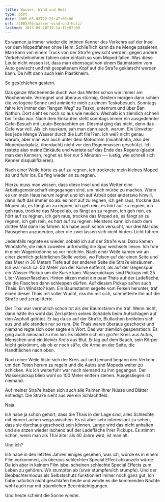 ```yaml
---
title: Wasser, Wind und Holz
type: post
date: 2005-05-08T22:29:47+00:00
url: /2005/05/wasser-wind-und-holz/
lastmod: 2023-09-10T19:14:12+07:00
---
```

Es warnen ja immer wieder die intimen Kenner des Verkehrs auf der Insel vor dem Mopedfahren ohne Helm. Schlie?lich kann da ne Menge passieren. Man kann von einem Truck von der Stra?e gewischt werden, gegen andere Verkehrsteilnehmer fahren oder einfach so vom Moped fallen. Was diese Leute nicht wissen ist, dass man ebensogut von einem Baumstamm vom Auto gewischt und mit gespaltenem Kopf auf die Stra?e geklatscht werden kann. Da hilft dann auch kein Plastikhelm.

So ges(ch)ehen gestern.

Das ganze Wochenende durch war das Wetter schon wie immer am Wochenende. Verregnet und überaus stürmig. Gestern morgen dann schien die verlogene Sonne und animierte mich zu einem Teskobesuch. Sonntags fahre ich immer den "langen Weg" zu Tesko, untenrum und über Ban Nathon. Dort sieht es noch so aus wie neulich. Weshalb ich ziemlich schnell bei Tesko war. Nach dem Einkaufen steht sonntags immer ein ausgedehnter Cafe-Besuch mit Leute-Beobachten an. Diesmal ging das nicht, denn das Cafe war voll. Als ich rauskam, sah man dann auch, warum. Ein Unwetter lies jede Menge Wasser durch die Luft flie??en. Ich wei? nicht genau warum, aber man war auch unter dem Motodrom (muahahaha, also der Mopedparkplatz, überdacht) nicht vor den Regenmassen geschützt. Ich testete also meine Einkäufe und wartete auf das Ende des Regens (glaubt man den Kennern, regnet es hier nur 5 Minuten --- lustig, wie schnell sich Kenner disqualifizieren).

Nach einer Weile hörte es auf zu regnen, ich trocknete mein kleines Moped ab und fuhr los. Es fing wieder an zu regnen.

Hierzu muss man wissen, dass diese Insel und das Wetter eine Arbeitsgemeinschaft eingegangen sind, um mich mürbe zu machen. Wenn es um mein Haus herum regnet und ich auf Arbeit oder anderswo hinwill, dann läuft das immer so ab: es hört auf zu regnen, ich geh raus, trockne das Moped ab, es fängt an zu regnen, ich geh rein, es hört auf zu regnen, ich geh raus, trockne das Moped ab, es fängt an zu regnen, ich geh rein, es hört auf zu regnen, ich geh raus, trockne das Moped ab, es fängt an zu regnen, ich geh rein, es hört auf zu regnen. Meistens kann ich nach dem dritten Mal dann los fahren. Ich habe auch schon versucht, nur drei Mal das Rausgehen anzudeuten, aber die zwei lassen sich nicht hinters Licht führen.

Jedenfalls regnete es wieder, sobald ich auf der Stra?e war. Dazu kamen Windstö?e, die mich zuweilen unfreiwillig die Spur wechseln liesen. Ich fuhr in einer Wagenkolonne so vor mich hin. Nach einer Weile kamen wir an einer ziemlich gefährlichen Stelle vorbei, wo Felsen auf der einen Seite und das Meer in 30 Metern Tiefe auf der anderen Seite die Stra?e einsäumen. Ich war noch ca. 50 Meter von der Kurve entfernt, als auf der Gegenspur ein Wasser-Pickup um die Kurve kam. Wasserpickups sind Pickups mit 25 Liter Wasserflaschen. Hinten sitzen meist ein paar Thais auf der Ladefläche, die die Flaschen dann schleppen dürfen. Auf diesem Pickup sa?en auch Thais. Ein Windsto? kam. Ein Baumstamm segelte vom Felsen herunter, traf einen dieser Thais mit voller Wucht, riss ihn mit sich, schmetterte ihn auf die Stra?e und zersplitterte.

Der Thai war vermutlich schon tot als der Baumstamm ihn traf. Wenn nicht, dann hätte ihn wohl das Zerspittern seines Schädels beim Aufschlagen auf den Asphalt getötet. Er lag da so auf der Stra?e, Blutlachen breiteten sich aus und alle standen nur so rum. Die Thais waren überaus geschockt und niemand regte sich oder sagte ein Wort. Das war ziemlich gespenstisch. Es ging auch niemand zu ihm hin. Es bildete sich ein gro?er Kreis aus Autos, Menschen und ein kleiner Kreis aus Blut. Er lag auf dem Bauch, sein Körper leicht gekrümmt, als ob er noch sä?e, die Arme an der Seite, die Handflächen nach oben.

Nach einer Weile löste sich der Kreis auf und jemand begann den Verkehr um den Toten herum zu regeln und die Autos und Mopeds weiter zu schicken. Als ich weiterfuhr war noch niemand zu ihm gegangen. Der Wasserpickup blieb wohl so 100 Meter entfern stehen. Ausgestiegen ist niemand.

Auf meiner Stra?e haben sich auch alle Palmen ihrer Nüsse und Blätter entledigt. Die Stra?e sieht aus wie ein Schlachtfeld.

Naja.

Ich habe ja schon gehört, dass die Thais in der Lage sind, alles Schlechte mit einem Lachen wegzuwischen. Es ist aber sehr interessant zu sehen, dass sie durchaus geschockt sein können. Lange wird das nicht anhalten und sie sitzen wieder lachend auf der Ladefläche ihrer Pickups. Es stimmt schon, wenn man als Thai älter als 40 Jahre wird, ist man alt.

Und ich?

Ich habe in den letzten Jahren einiges gesehen, was ich, würde es in einem Film vorkommen, als überaus schlechten Special Effect abkanzeln würde. Da ich aber in keinem Film lebe, scheinen schlechte Special Effects zum Leben zu gehören. Wir stumpfen ab (s/wir stumpfen/ich stumpfe). Und der Beobachtermodus als Selbstschutz funktioniert immer noch ganz gut. Ich habe natürlich nicht geschlafen heute und werde es die kommenden Nächte wohl auch nur mit träumlichen Beeinträchtigungen.

Und heute scheint die Sonne wieder.
